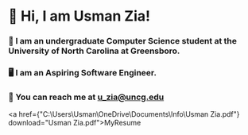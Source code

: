 # :wave: Hi, I am Usman Zia!  
### :school: I am an undergraduate Computer Science student at the University of North Carolina at Greensboro.  
### :desktop_computer: I am an Aspiring Software Engineer.
### :envelope_with_arrow: You can reach me at u_zia@uncg.edu 
<a href={"C:\Users\Usman\OneDrive\Documents\Info\Usman Zia.pdf"} download="Usman Zia.pdf">MyResume</a>
